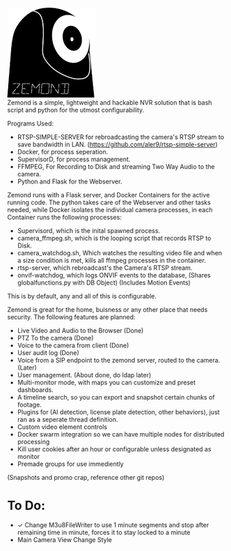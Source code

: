 <img src="python/static/pictures/logo.png" alt="Zemond Logo" width="200"/> <br />
Zemond is a simple, lightweight and hackable NVR solution that is bash script and python for the utmost configurability.

Programs Used:
- RTSP-SIMPLE-SERVER for rebroadcasting the camera's RTSP stream to save bandwidth in LAN. (https://github.com/aler9/rtsp-simple-server)
- Docker, for process seperation.
- SupervisorD, for process management.
- FFMPEG, For Recording to Disk and streaming Two Way Audio to the camera.
- Python and Flask for the Webserver.

Zemond runs with a Flask server, and Docker Containers for the active running code. The python takes care of the Webserver and other tasks needed, while Docker isolates the individual camera processes, in each Container runs the following processes:

- Supervisord, which is the inital spawned process.
- camera_ffmpeg.sh, which is the looping script that records RTSP to Disk.
- camera_watchdog.sh, Which watches the resulting video file and when a size condition is met, kills all ffmpeg processes in the container.
- rtsp-server, which rebroadcast's the Camera's RTSP stream.
- onvif-watchdog, which logs ONVIF events to the database, (Shares globalfunctions.py with DB Object) (Includes Motion Events)

This is by default, any and all of this is configurable.

Zemond is great for the home, buisness or any other place that needs security. The following features are planned:
- Live Video and Audio to the Browser (Done)
- PTZ To the camera (Done)
- Voice to the camera from client (Done)
- User audit log (Done)
- Voice from a SIP endpoint to the zemond server, routed to the camera. (Later)
- User management. (About done, do ldap later)
- Multi-monitor mode, with maps you can customize and preset dashboards.
- A timeline search, so you can export and snapshot certain chunks of footage.
- Plugins for (AI detection, license plate detection, other behaviors), just ran as a seperate thread definition.
- Custom video element controls
- Docker swarm integration so we can have multiple nodes for distributed processing
- Kill user cookies after an hour or configurable unless designated as monitor
- Premade groups for use immediently

(Snapshots and promo crap, reference other git repos)

# To Do:
- ✓ Change M3u8FileWriter to use 1 minute segments and stop after remaining time in minute, forces it to stay locked to a minute
- Main Camera View Change Style
